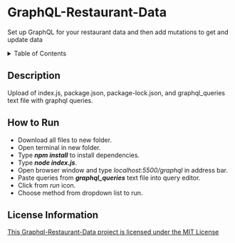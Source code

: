 # GraphQL-Restaurant-Data
Set up GraphQL for your restaurant data and then add mutations to get and update data

<!-- TABLE OF CONTENTS -->
<details>
  <summary>Table of Contents</summary>
  <ul>
    <li><a href="#description">Description</a></li>
    <li><a href="#how-to-run">How to Run</a></li>
    <li><a href="#license-information">License Information</a></li>
  </ul>
</details>

## Description
Upload of index.js, package.json, package-lock.json, and graphql_queries text file with graphql queries.

## How to Run
* Download all files to new folder.
* Open terminal in new folder. 
* Type ___npm install___ to install dependencies.
* Type ___node index.js___.
* Open browser window and type *localhost:5500/graphql* in address bar.
* Paste queries from ___graphql_queries___ text file into query editor.
* Click from *run* icon.
* Choose method from dropdown list to run.


## License Information
[This Graphql-Restaurant-Data project is licensed under the MIT License](https://github.com/wkbw/GraphQL-Restaurant-Datablob/main/LICENSE)

